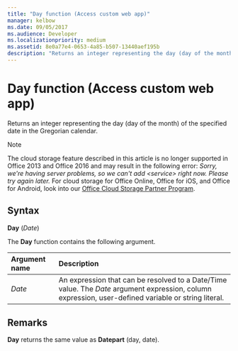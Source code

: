 ```yaml
---
title: "Day function (Access custom web app)" 
manager: kelbow
ms.date: 09/05/2017
ms.audience: Developer 
ms.localizationpriority: medium
ms.assetid: 8e0a77e4-0653-4a85-b507-13440aef195b
description: "Returns an integer representing the day (day of the month) of the specified date in the Gregorian calendar."
---
```


# Day function (Access custom web app)

Returns an integer representing the day (day of the month) of the specified date in the Gregorian calendar.
  
> [!NOTE]
> The cloud storage feature described in this article is no longer supported in Office 2013 and Office 2016 and may result in the following error:
> *Sorry, we're having server problems, so we can't add \<service\> right now. Please try again later.*
> For cloud storage for Office Online, Office for iOS, and Office for Android, look into our [Office Cloud Storage Partner Program](https://dev.office.com/programs/officecloudstorage).
  
## Syntax

**Day** (*Date*)
  
The **Day** function contains the following argument.
  
|**Argument name**|**Description**|
|:-----|:-----|
| *Date*  <br/> |An expression that can be resolved to a Date/Time value. The *Date* argument expression, column expression, user-defined variable or string literal. |

## Remarks

**Day** returns the same value as **Datepart** (day, date).
  